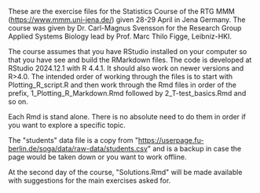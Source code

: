 These are the exercise files for the Statistics Course of the RTG MMM (https://www.mmm.uni-jena.de/) given 28-29 April in Jena Germany. The course was given by Dr. Carl-Magnus Svensson for the Research Group Applied Systems Biology lead by Prof. Marc Thilo Figge, Leibniz-HKI.

The course assumes that you have RStudio installed on your computer so that you have see and build the RMarkdown files. The code is developed at RStudio 2024.12.1 with R 4.4.1. It should also work on newer versions and R>4.0. 
The intended order of working through the files is to start with Plotting_R_script.R and then work through the Rmd files in order of the prefix, 1_Plotting_R_Markdown.Rmd followed by 2_T-test_basics.Rmd and so on.

Each Rmd is stand alone. There is no absolute need to do them in order if you want to explore a specific topic.

The "students" data file is a copy from "https://userpage.fu-berlin.de/soga/data/raw-data/students.csv" and is a backup in case the page would be taken down or you want to work offline.

At the second day of the course, "Solutions.Rmd" will be made available with suggestions for the main exercises asked for.
